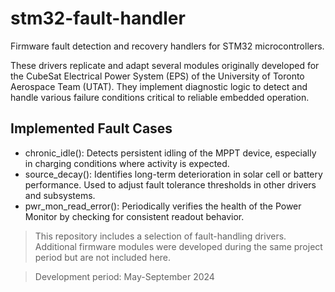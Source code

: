 # stm32-fault-handler

Firmware fault detection and recovery handlers for STM32 microcontrollers.

These drivers replicate and adapt several modules originally developed for the CubeSat Electrical Power System (EPS) of the University of Toronto Aerospace Team (UTAT). They implement diagnostic logic to detect and handle various failure conditions critical to reliable embedded operation.


## Implemented Fault Cases

- chronic_idle(): Detects persistent idling of the MPPT device, especially in charging conditions where activity is expected.
- source_decay(): Identifies long-term deterioration in solar cell or battery performance. Used to adjust fault tolerance thresholds in other drivers and subsystems.
- pwr_mon_read_error(): Periodically verifies the health of the Power Monitor by checking for consistent readout behavior.

> This repository includes a selection of fault-handling drivers.
> Additional firmware modules were developed during the same project period but are not included here.

> Development period: May-September 2024